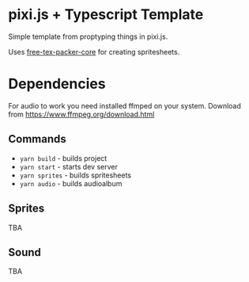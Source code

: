 # pixi.js + Typescript Template

Simple template from proptyping things in pixi.js.

Uses [free-tex-packer-core](https://www.npmjs.com/package/free-tex-packer-core) for creating spritesheets.

# Dependencies

For audio to work you need installed ffmped on your system.
Download from https://www.ffmpeg.org/download.html


## Commands

* `yarn build` - builds project
* `yarn start` - starts dev server
* `yarn sprites` - builds spritesheets
* `yarn audio` - builds audioalbum


## Sprites

TBA

## Sound

TBA
